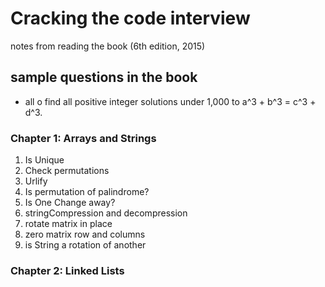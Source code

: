# Cracking the code interview
notes from reading the book (6th edition, 2015)


## sample questions in the book
* all o find all positive integer solutions under 1,000 to a^3 + b^3 = c^3 + d^3.

### Chapter 1: Arrays and Strings
1. Is Unique
2. Check permutations
3. Urlify
4. Is permutation of palindrome?
5. Is One Change away?
6. stringCompression and decompression
7. rotate matrix in place
8. zero matrix row and columns
9. is String a rotation of another


### Chapter 2: Linked Lists